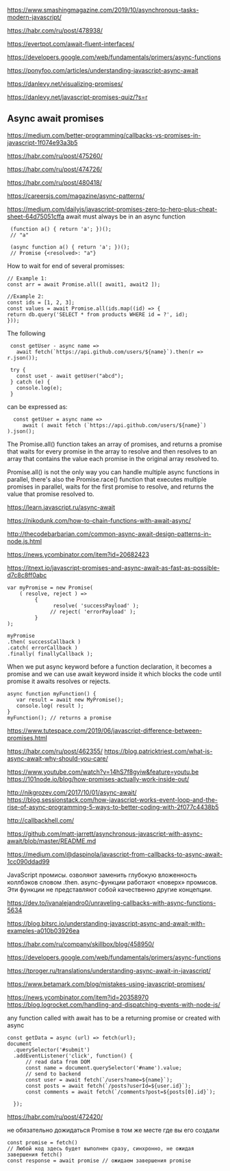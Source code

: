 <https://www.smashingmagazine.com/2019/10/asynchronous-tasks-modern-javascript/>

<https://habr.com/ru/post/478938/>

<https://evertpot.com/await-fluent-interfaces/>

<https://developers.google.com/web/fundamentals/primers/async-functions>

<https://ponyfoo.com/articles/understanding-javascript-async-await>

<https://danlevy.net/visualizing-promises/>

<https://danlevy.net/javascript-promises-quiz/?s=r>

## Async await promises

<https://medium.com/better-programming/callbacks-vs-promises-in-javascript-1f074e93a3b5>

<https://habr.com/ru/post/475260/>

<https://habr.com/ru/post/474726/>

<https://habr.com/ru/post/480418/>

<https://careersjs.com/magazine/async-patterns/>

<https://medium.com/dailyjs/javascript-promises-zero-to-hero-plus-cheat-sheet-64d75051cffa>
await must always be in an async function
```
 (function a() { return 'a'; })();
 // "a"

 (async function a() { return 'a'; })();
 // Promise {<resolved>: "a"}
 ```
 How to wait for end of several promisses:
 
 ```
 // Example 1:
 const arr = await Promise.all([ await1, await2 ]);
 
//Example 2:
const ids = [1, 2, 3];
const values = await Promise.all(ids.map((id) => {
return db.query('SELECT * from products WHERE id = ?', id);
}));
 ```

The following 
```
 const getUser - async name =>
   await fetch(`https://api.github.com/users/${name}`).then(r => r.json());
   
 try {
   const uset - await getUser("abcd");
 } catch (e) {
   console.log(e);
 }
```
can be expressed as:
```
  const getUser = async name =>
     await ( await fetch (`https://api.github.com/users/${name}`) ).json();
```

The Promise.all() function takes an array of promises, and returns a promise that waits for every promise in the array to resolve and then resolves to an array that contains the value each promise in the original array resolved to. 

Promise.all() is not the only way you can handle multiple async functions in parallel, there's also the Promise.race() function that executes multiple promises in parallel, waits for the first promise to resolve, and returns the value that promise resolved to.

<https://learn.javascript.ru/async-await>

<https://nikodunk.com/how-to-chain-functions-with-await-async/>

<http://thecodebarbarian.com/common-async-await-design-patterns-in-node.js.html>

<https://news.ycombinator.com/item?id=20682423>

<https://itnext.io/javascript-promises-and-async-await-as-fast-as-possible-d7c8c8ff0abc>

```
var myPromise = new Promise( 
    ( resolve, reject ) => 
         {
               resolve( 'successPayload' );
              // reject( 'errorPayload' );
         } 
);

myPromise
.then( successCallback )
.catch( errorCallback )
.finally( finallyCallback );
```

When we put async keyword before a function declaration, it becomes a promise and 
we can use await keyword inside it which blocks the code until promise it awaits resolves or rejects.
```
async function myFunction() {
   var result = await new MyPromise();
   console.log( result );
}
myFunction(); // returns a promise
```

<https://www.tutespace.com/2019/06/javascript-difference-between-promises.html> 

<https://habr.com/ru/post/462355/> 
<https://blog.patricktriest.com/what-is-async-await-why-should-you-care/> 

<https://www.youtube.com/watch?v=14hS7f8gyiw&feature=youtu.be>  
<https://101node.io/blog/how-promises-actually-work-inside-out/> 

<http://nikgrozev.com/2017/10/01/async-await/> 
<https://blog.sessionstack.com/how-javascript-works-event-loop-and-the-rise-of-async-programming-5-ways-to-better-coding-with-2f077c4438b5> 

<http://callbackhell.com/> 

<https://github.com/matt-jarrett/asynchronous-javascript-with-async-await/blob/master/README.md> 

<https://medium.com/@daspinola/javascript-from-callbacks-to-async-await-1cc090ddad99>

 JavaScript  промисы.  озволяют заменить глубокую вложенность коллбэков словом .then. 
 async-функции работают «поверх» промисов. Эти функции не представляют собой качественно другие концепции. 
  
<https://dev.to/ivanalejandro0/unraveling-callbacks-with-async-functions-5634> 

<https://blog.bitsrc.io/understanding-javascript-async-and-await-with-examples-a010b03926ea> 

<https://habr.com/ru/company/skillbox/blog/458950/>  

<https://developers.google.com/web/fundamentals/primers/async-functions> 

<https://tproger.ru/translations/understanding-async-await-in-javascript/> 

<https://www.betamark.com/blog/mistakes-using-javascript-promises/> 

<https://news.ycombinator.com/item?id=20358970> 
<https://blog.logrocket.com/handling-and-dispatching-events-with-node-js/> 


any function called with await has to be a returning promise or created with async
```
const getData = async (url) => fetch(url);
document
  .querySelector('#submit')
  .addEventListener('click', function() { 
      // read data from DOM
      const name = document.querySelector('#name').value;
      // send to backend
      const user = await fetch(`/users?name=${name}`);
      const posts = await fetch(`/posts?userId=${user.id}`);
      const comments = await fetch(`/comments?post=${posts[0].id}`);
       
  });
```
<https://habr.com/ru/post/472420/>

не обязательно дожидаться Promise в том же месте где вы его создали
```
const promise = fetch()
// Любой код здесь будет выполнен сразу, синхронно, не ожидая завершения fetch()
const response = await promise // ожидаем завершения promise

